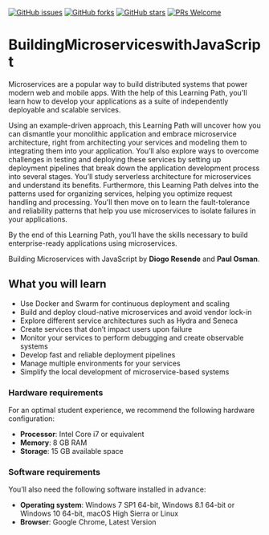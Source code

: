 [![GitHub issues](https://img.shields.io/github/issues/TrainingByPackt/BuildingMicroserviceswithJavaScript.svg)](https://github.com/TrainingByPackt/BuildingMicroserviceswithJavaScripts/issues)
[![GitHub forks](https://img.shields.io/github/forks/TrainingByPackt/BuildingMicroserviceswithJavaScript.svg)](https://github.com/TrainingByPackt/BuildingMicroserviceswithJavaScript/network)
[![GitHub stars](https://img.shields.io/github/stars/TrainingByPackt/BuildingMicroserviceswithJavaScript.svg)](https://github.com/TrainingByPackt/BuildingMicroserviceswithJavaScript/stargazers)
[![PRs Welcome](https://img.shields.io/badge/PRs-welcome-brightgreen.svg)](https://github.com/TrainingByPackt/BuildingMicroserviceswithJavaScript/pulls)

# BuildingMicroserviceswithJavaScript
Microservices are a popular way to build distributed systems that power modern web and mobile apps. With the help of this Learning Path, you'll learn how to develop your applications as a suite of independently deployable and scalable services.

Using an example-driven approach, this Learning Path will uncover how you can dismantle your monolithic application and embrace microservice architecture, right from architecting your services and modeling them to integrating them into your application. You’ll also explore ways to overcome challenges in testing and deploying these services by setting up deployment pipelines that break down the application development process into several stages. You’ll study serverless architecture for microservices and understand its benefits. Furthermore, this Learning Path delves into the patterns used for organizing services, helping you optimize request handling and processing. You'll then move on to learn the fault-tolerance and reliability patterns that help you use microservices to isolate failures in your applications.

By the end of this Learning Path, you’ll have the skills necessary to build enterprise-ready applications using microservices.

Building Microservices with JavaScript by **Diogo Resende** and **Paul Osman**. 

## What you will learn
* Use Docker and Swarm for continuous deployment and scaling
* Build and deploy cloud-native microservices and avoid vendor lock-in
* Explore different service architectures such as Hydra and Seneca
* Create services that don’t impact users upon failure
* Monitor your services to perform debugging and create observable systems
* Develop fast and reliable deployment pipelines
* Manage multiple environments for your services
* Simplify the local development of microservice-based systems

### Hardware requirements
For an optimal student experience, we recommend the following hardware configuration:
* **Processor**: Intel Core i7 or equivalent
* **Memory**: 8 GB RAM
* **Storage**: 15 GB available space

### Software requirements
You’ll also need the following software installed in advance:
* **Operating system**: Windows 7 SP1 64-bit, Windows 8.1 64-bit or Windows 10 64-bit, macOS High Sierra or Linux
* **Browser**: Google Chrome, Latest Version




